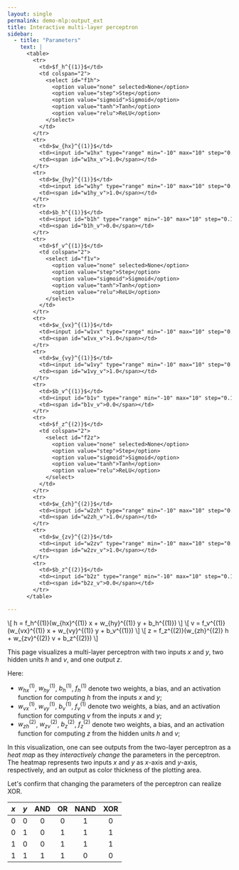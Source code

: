 ```yaml
---
layout: single
permalink: demo-mlp:output_ext
title: Interactive multi-layer perceptron
sidebar:
  - title: "Parameters"
    text: |
      <table>
        <tr>
          <td>$f_h^{(1)}$</td>
          <td colspan="2">
            <select id="f1h">
              <option value="none" selected>None</option>
              <option value="step">Step</option>
              <option value="sigmoid">Sigmoid</option>
              <option value="tanh">Tanh</option>
              <option value="relu">ReLU</option>
            </select>
          </td>
        </tr>
        <tr>
          <td>$w_{hx}^{(1)}$</td>
          <td><input id="w1hx" type="range" min="-10" max="10" step="0.1" value="1"></td>
          <td><span id="w1hx_v">1.0</span></td>
        </tr>
        <tr>
          <td>$w_{hy}^{(1)}$</td>
          <td><input id="w1hy" type="range" min="-10" max="10" step="0.1" value="1"></td>
          <td><span id="w1hy_v">1.0</span></td>
        </tr>
        <tr>
          <td>$b_h^{(1)}$</td>
          <td><input id="b1h" type="range" min="-10" max="10" step="0.1" value="0"></td>
          <td><span id="b1h_v">0.0</span></td>
        </tr>
        <tr>
          <td>$f_v^{(1)}$</td>
          <td colspan="2">
            <select id="f1v">
              <option value="none" selected>None</option>
              <option value="step">Step</option>
              <option value="sigmoid">Sigmoid</option>
              <option value="tanh">Tanh</option>
              <option value="relu">ReLU</option>
            </select>
          </td>
        </tr>
        <tr>
          <td>$w_{vx}^{(1)}$</td>
          <td><input id="w1vx" type="range" min="-10" max="10" step="0.1" value="1"></td>
          <td><span id="w1vx_v">1.0</span></td>
        </tr>
        <tr>
          <td>$w_{vy}^{(1)}$</td>
          <td><input id="w1vy" type="range" min="-10" max="10" step="0.1" value="1"></td>
          <td><span id="w1vy_v">1.0</span></td>
        </tr>
        <tr>
          <td>$b_v^{(1)}$</td>
          <td><input id="b1v" type="range" min="-10" max="10" step="0.1" value="0"></td>
          <td><span id="b1v_v">0.0</span></td>
        </tr>
        <tr>
          <td>$f_z^{(2)}$</td>
          <td colspan="2">
            <select id="f2z">
              <option value="none" selected>None</option>
              <option value="step">Step</option>
              <option value="sigmoid">Sigmoid</option>
              <option value="tanh">Tanh</option>
              <option value="relu">ReLU</option>
            </select>
          </td>
        </tr>
        <tr>
          <td>$w_{zh}^{(2)}$</td>
          <td><input id="w2zh" type="range" min="-10" max="10" step="0.1" value="1"></td>
          <td><span id="w2zh_v">1.0</span></td>
        </tr>
        <tr>
          <td>$w_{zv}^{(2)}$</td>
          <td><input id="w2zv" type="range" min="-10" max="10" step="0.1" value="1"></td>
          <td><span id="w2zv_v">1.0</span></td>
        </tr>
        <tr>
          <td>$b_z^{(2)}$</td>
          <td><input id="b2z" type="range" min="-10" max="10" step="0.1" value="0"></td>
          <td><span id="b2z_v">0.0</span></td>
        </tr>
      </table>

---
```


<div id="heatmap"></div>

\\[
 h = f_h^{(1)}(w_{hx}^{(1)} x + w_{hy}^{(1)} y + b_h^{(1)})
\\]
\\[
 v = f_v^{(1)}(w_{vx}^{(1)} x + w_{vy}^{(1)} y + b_v^{(1)})
\\]
\\[
 z = f_z^{(2)}(w_{zh}^{(2)} h + w_{zv}^{(2)} v + b_z^{(2)})
\\]

This page visualizes a multi-layer perceptron with two inputs $x$ and $y$, two hidden units $h$ and $v$, and one output $z$.

Here:

+ $w_{hx}^{(1)}$, $w_{hy}^{(1)}$, $b_h^{(1)}$, $f_h^{(1)}$ denote two weights, a bias, and an activation function for computing $h$ from the inputs $x$ and $y$;
+ $w_{vx}^{(1)}$, $w_{vy}^{(1)}$, $b_v^{(1)}$, $f_v^{(1)}$ denote two weights, a bias, and an activation function for computing $v$ from the inputs $x$ and $y$;
+ $w_{zh}^{(2)}$, $w_{zv}^{(2)}$, $b_z^{(2)}$, $f_z^{(2)}$ denote two weights, a bias, and an activation function for computing $z$ from the hidden units $h$ and $v$;

In this visualization, one can see outputs from the two-layer perceptron as a *heat map* as they *interactively change* the parameters in the perceptron. The heatmap represents two inputs $x$ and $y$ as $x$-axis and $y$-axis, respectively, and an output as color thickness of the plotting area.

Let's confirm that changing the parameters of the perceptron can realize XOR.

| $x$ | $y$ | AND | OR | NAND | XOR |
| :---: |:-----:|:---:|:--:|:----:|:---:|
| 0 | 0 | 0 | 0 | 1 | 0 |
| 0 | 1 | 0 | 1 | 1 | 1 |
| 1 | 0 | 0 | 1 | 1 | 1 |
| 1 | 1 | 1 | 1 | 0 | 0 |

<script src="https://code.jquery.com/jquery-3.3.1.min.js"></script>
<script src="https://cdnjs.cloudflare.com/ajax/libs/rangeslider.js/2.3.2/rangeslider.min.js"></script>
<script src="https://cdn.plot.ly/plotly-latest.min.js"></script>

<script type="text/x-mathjax-config">
MathJax.Hub.Config({
  tex2jax: {inlineMath: [['$','$'], ['\\(','\\)']]}
});
</script>
<script src='https://cdnjs.cloudflare.com/ajax/libs/mathjax/2.7.5/MathJax.js?config=TeX-MML-AM_CHTML' async></script>

<script>
$('input[type="range"]').rangeslider();
$('select').on("change", function() { update(); });
$('input[type="range"]').on("input change", function() { update(); });

var x_min = -1.0;
var x_max = +1.0;
var y_min = -1.0;
var y_max = +1.0;
var step = 0.1;

var xValues = [];
for (x = x_min; x <= x_max; x += step)
  xValues.push(x);

var yValues = [];
for (y = y_min; y <= y_max; y += step)
  yValues.push(y);

var layout = {
  height: 600,
  width: 600,
  margin: {
    t: 40
  },
  xaxis: {
    ticks: '',
    title: 'x',
    side: 'bottom',
    hoverformat: '.2f'
  },
  yaxis: {
    ticks: '',
    title: 'y',
    side: 'left',
    hoverformat: '.2f'
  },
  zaxis: {
    hoverformat: '.2f'
  }
};

function fnone(v)
{
  return v;
}

function fstep(v)
{
  return v <= 0 ? 0 : 1;
}

function fsigmoid(v)
{
  return 1. / (1. + Math.pow(Math.E, -v));
}

function ftanh(v)
{
  return Math.tanh(v);
}

function frelu(v)
{
  return v < 0 ? 0 : v;
}

function getf(name)
{
  console.log(name);
  var f = fnone;
  switch (name) {
    case "step":
      f = fstep;
      break;
    case "sigmoid":
      f = fsigmoid;
      break;
    case "tanh":
      f = ftanh;
      break;
    case "relu":
      f = frelu;
      break;
  }
  return f;
}

function buildData(
  f1h, w1hx, w1hy, b1h,
  f1v, w1vx, w1vy, b1v,
  f2z, w2zh, w2zv, b2z)
{
  var zValues = [];
  for (y = y_min; y <= y_max; y += step) {
    values = [];
    for (x = x_min; x <= x_max; x += step) {
      h = f1h(w1hx * x + w1hy * y + b1h);
      v = f1v(w1vx * x + w1vy * y + b1v);
      z = f2z(w2zh * h + w2zv * v + b2z);
      values.push(z);
    }
    zValues.push(values);
  }

  var data = [{
    x: xValues,
    y: yValues,
    z: zValues,
    type: 'heatmap',
  }];

  return data;
}

function update()
{
  var f1h = getf($('#f1h').val());
  var w1hx = parseFloat($('#w1hx').val());
  var w1hy = parseFloat($('#w1hy').val());
  var b1h = parseFloat($('#b1h').val());
  var f1v = getf($('#f1v').val());
  var w1vx = parseFloat($('#w1vx').val());
  var w1vy = parseFloat($('#w1vy').val());
  var b1v = parseFloat($('#b1v').val());
  var f2z = getf($('#f2z').val());
  var w2zh = parseFloat($('#w2zh').val());
  var w2zv = parseFloat($('#w2zv').val());
  var b2z = parseFloat($('#b2z').val());

  $('#w1hx_v').html(w1hx.toFixed(1));
  $('#w1hy_v').html(w1hy.toFixed(1));
  $('#b1h_v').html(b1h.toFixed(1));
  $('#w1vx_v').html(w1vx.toFixed(1));
  $('#w1vy_v').html(w1vy.toFixed(1));
  $('#b1v_v').html(b1v.toFixed(1));
  $('#w2zh_v').html(w2zh.toFixed(1));
  $('#w2zv_v').html(w2zv.toFixed(1));
  $('#b2z_v').html(b2z.toFixed(1));

  var data = buildData(
    f1h, w1hx, w1hy, b1h,
    f1v, w1vx, w1vy, b1v,
    f2z, w2zh, w2zv, b2z);
  Plotly.newPlot('heatmap', data, layout);  
}

update();
</script>

